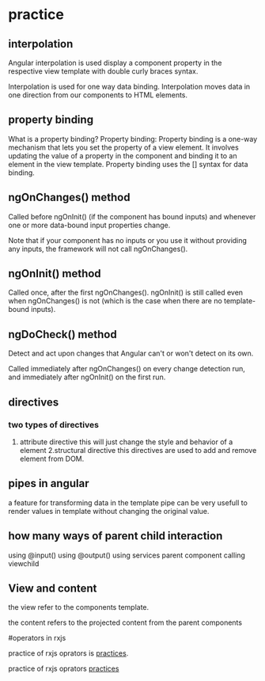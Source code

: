 # practice

## interpolation

 Angular interpolation is used display a component property in the respective view template with double curly braces syntax.
 
 Interpolation is used for one way data binding. Interpolation moves data in one direction from our components to HTML elements.
 
 ## property binding
 
 What is a property binding?
Property binding: Property binding is a one-way mechanism that lets you set the property of a view element. 
It involves updating the value of a property in the component and binding it to an element in the view template.
Property binding uses the [] syntax for data binding.

## ngOnChanges() method

Called before ngOnInit() (if the component has bound inputs) and
 whenever one or more data-bound input properties change.

Note that if your component has no inputs or you use it without providing any inputs,
 the framework will not call ngOnChanges().

## ngOnInit() method

Called once, after the first ngOnChanges(). 
ngOnInit() is still called even when ngOnChanges() is not
 (which is the case when there are no template-bound inputs).

## ngDoCheck() method 

Detect and act upon changes that Angular can't or won't detect on its own. 

Called immediately after ngOnChanges() on every change detection run,
 and immediately after ngOnInit() on the first run.
 
## directives 

### two types of directives 
1. attribute directive 
this will just change the style and behavior of a element
2.structural directive
 this directives are used to add and remove element from DOM.
 
 
## pipes in angular

a feature for transforming data in the template
pipe can be very usefull to render values in template without changing the original value.


## how many ways of parent child interaction

using @input()
using @output()
using services
parent component calling viewchild

## View and content 

the view refer to the components template.

the content refers to the projected content from the parent components


#operators in rxjs

practice of rxjs oprators is [practices](https://stackblitz.com/edit/angular-ivy-3nxvwb?file=src%2Fapp%2Fgenerate%2Fgenerate.component.ts).


practice of rxjs oprators [practices](https://stackblitz.com/edit/angular-ivy-3nxvwb?file=src%2Fapp%2Fapp.component.html)

